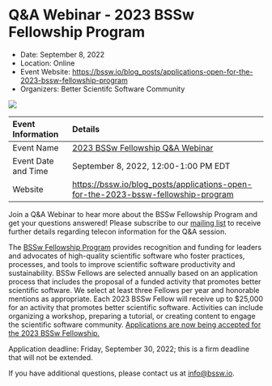 # Q&A Webinar - 2023 BSSw Fellowship Program

- Date: September 8, 2022 
- Location: Online
- Event Website: https://bssw.io/blog_posts/applications-open-for-the-2023-bssw-fellowship-program
- Organizers: Better Scientifc Software Community

<img src='../../images/Blog_2208_FellowsAppOpen.png'/>

Event Information | Details
:--- | :---			   
Event Name | [2023 BSSw Fellowship Q&A Webinar](https://bssw.io/blog_posts/applications-open-for-the-2023-bssw-fellowship-program)
Event Date and Time | September 8, 2022, 12:00-1:00 PM EDT
Website | https://bssw.io/blog_posts/applications-open-for-the-2023-bssw-fellowship-program

Join a Q&A Webinar to hear more about the BSSw Fellowship Program and get your questions answered! Please subscribe to our [mailing list](https://bssw.io/pages/receive-our-email-digest) to receive further details regarding telecon information for the Q&A session.

The [BSSw Fellowship Program](https://bssw.io/fellowship) provides recognition and funding for leaders and advocates of high-quality scientific software who foster practices, processes, and tools to improve scientific software productivity and sustainability. 
BSSw Fellows are selected annually based on an application process that includes the proposal of a funded activity that promotes better scientific software. 
We select at least three Fellows per year and honorable mentions as appropriate. 
Each 2023 BSSw Fellow will receive up to $25,000 for an activity that promotes better scientific software. 
Activities can include organizing a workshop, preparing a tutorial, or creating content to engage the scientific software community. 
[Applications are now being accepted for the 2023 BSSw Fellowship.](https://bssw.io/pages/apply-for-the-bssw-fellowship-program) 
  
Application deadline: Friday, September 30, 2022; this is a firm deadline that will not be extended.

If you have additional questions, please contact us at info@bssw.io.

<!---
Publish: yes
Pinned: no
Topics: funding sources and programs, projects and organizations
RSS update: 2022-08-19
--->
